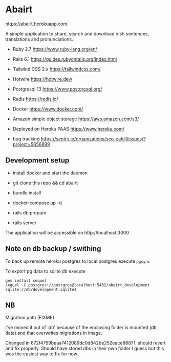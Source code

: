 # Abairt

https://abairt.herokuapp.com

A simple application to share, search and download irish sentences, translations and pronunciations.

* Ruby 2.7 https://www.ruby-lang.org/en/

* Rails 6.1 https://guides.rubyonrails.org/index.html

* Tailwind CSS 2.x https://tailwindcss.com/

* Hotwire https://hotwire.dev/

* Postgresql 13 https://www.postgresql.org/

* Redis https://redis.io/

* Docker https://www.docker.com/

* Amazon simple object storage https://aws.amazon.com/s3/

* Deployed on Heroku PAAS https://www.heroku.com/

* bug tracking https://sentry.io/organizations/seo-cahill/issues/?project=5656899

## Development setup

* install docker and start the daemon

* git clone this repo && cd abairt

* bundle install

* docker-compose up -d

* rails db:prepare

* rails server

The application will be accessible on http://localhost:3000

## Note on db backup / swithing

To back up remote heroku postgres to local postgres execute `pgsync`

To export pg data to sqlite db execute

```
gem install sequel
sequel -C postgres://postgres@localhost:5432/abairt_development sqlite://db/development.sqlite3
```

## NB

Migration path (FIXME)

I've moved it out of 'db' because of the enclosing folder is mounted (db data) and that overwrites migrations in image.

Changed in 672f4759beaa7412089dc0d842be252eace66871, should revert and fix properly. Should have stored dbs in their own folder I guess but this was the easiest way to fix for now.